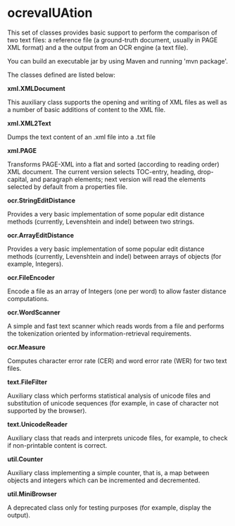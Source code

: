 ocrevalUAtion
=============

This set of classes provides basic support to perform the comparison of
two text files: a reference file (a ground-truth document, usually in
PAGE XML format) and a the output from an OCR engine (a text file).

You can build an executable jar by using Maven and running
'mvn package'.

The classes defined are listed below:

**xml.XMLDocument**

This auxiliary class supports the opening and writing of XML files as
well as a number of basic additions of content to the XML file.

**xml.XML2Text**

Dumps the text content of an .xml file into a .txt file

**xml.PAGE**

Transforms PAGE-XML into a flat and sorted (according to reading
order) XML document. The current version selects TOC-entry, heading,
drop-capital, and paragraph elements; next version will read the
elements selected by default from a properties file.

**ocr.StringEditDistance**

Provides a very basic implementation of some popular edit distance
methods (currently, Levenshtein and indel) between two strings.
 
**ocr.ArrayEditDistance**

Provides a very basic implementation of some popular edit distance
methods (currently, Levenshtein and indel) between arrays of objects
(for example, Integers).

**ocr.FileEncoder**

Encode a file as an array of Integers (one per word) to allow faster
distance computations.

**ocr.WordScanner**

A simple and fast text scanner which reads words from a file and
performs the tokenization oriented by information-retrieval
requirements.

**ocr.Measure**

Computes character error rate (CER) and word error rate (WER) for two
text files.

**text.FileFilter**

Auxiliary class which performs statistical analysis of unicode files
and substitution of unicode sequences (for example, in case of
character not supported by the browser).

**text.UnicodeReader**

Auxiliary class that reads and interprets unicode files, for example,
to check if non-printable content is correct.

**util.Counter**

Auxiliary class implementing a simple counter, that is, a map between
objects and integers which can be incremented and decremented.

**util.MiniBrowser**

A deprecated class only for testing purposes (for example, display the
output).